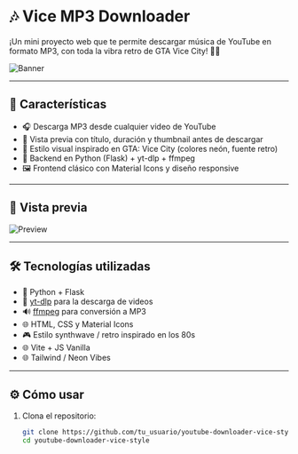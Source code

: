 # 🎶 Vice MP3 Downloader

¡Un mini proyecto web que te permite descargar música de YouTube en formato MP3, con toda la vibra retro de GTA Vice City! 🌴💾

![Banner](https://imgur.com/a/HDJDuH0)

---

## 🚀 Características

- 🎧 Descarga MP3 desde cualquier video de YouTube
- 🎥 Vista previa con título, duración y thumbnail antes de descargar
- 🎨 Estilo visual inspirado en GTA: Vice City (colores neón, fuente retro)
- 🧠 Backend en Python (Flask) + yt-dlp + ffmpeg
- 🖼️ Frontend clásico con Material Icons y diseño responsive

---

## 📸 Vista previa



![Preview](https://i.imgur.com/r2l0nGp.png)

---

## 🛠️ Tecnologías utilizadas

- 🐍 Python + Flask
- 🧰 [yt-dlp](https://github.com/yt-dlp/yt-dlp) para la descarga de videos
- 🔊 [ffmpeg](https://ffmpeg.org/) para conversión a MP3
- 🌐 HTML, CSS y Material Icons
- 🎮 Estilo synthwave / retro inspirado en los 80s
- 🌐 Vite + JS Vanilla
- 🌐 Tailwind / Neon Vibes

---

## ⚙️ Cómo usar

1. Clona el repositorio:
   ```bash
   git clone https://github.com/tu_usuario/youtube-downloader-vice-style.git
   cd youtube-downloader-vice-style
